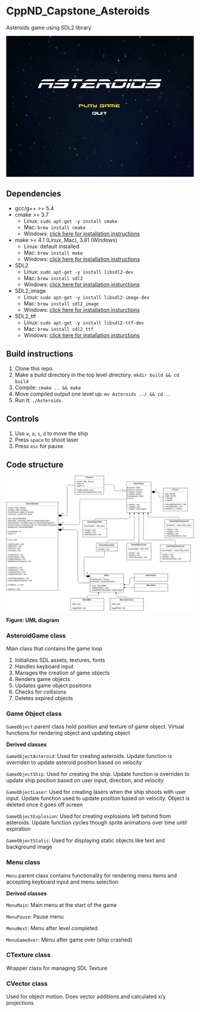 # CppND_Capstone_Asteroids

Asteroids game using SDL2 library

![Gameplay gif](img/asteroids_game.gif)

## Dependencies
* gcc/g++ >= 5.4
* cmake >= 3.7
  * Linux: `sudo apt-get -y install cmake`
  * Mac: `brew install cmake`
  * Windows: [click here for installation instructions](https://cmake.org/install/)
* make >= 4.1 (Linux, Mac), 3.81 (Windows)
  * Linux: default installed
  * Mac: `brew install make`
  * Windows: [click here for installation instructions](http://gnuwin32.sourceforge.net/packages/make.htm)
* SDL2
  * Linux: `sudo apt-get -y install libsdl2-dev`
  * Mac: `brew install sdl2`
  * Windows: [click here for installation insturctions](https://www.libsdl.org/download-2.0.php)
* SDL2_image
  * Linux: `sudo apt-get -y install libsdl2-image-dev`
  * Mac: `brew install sdl2_image`
  * Windows: [click here for installation insturctions](https://www.libsdl.org/projects/SDL_image/)
* SDL2_ttf
  * Linux: `sudo apt-get -y install libsdl2-ttf-dev`
  * Mac: `brew install sdl2_ttf`
  * Windows: [click here for installation insturctions](https://www.libsdl.org/projects/SDL_ttf/index.html)


## Build instructions

1. Clone this repo.
2. Make a build directory in the top level directory: `mkdir build && cd build`
3. Compile: `cmake .. && make`
4. Move compiled output one level up: `mv Asteroids ../ && cd ..`
5. Run it: `./Asteroids`.

## Controls

1. Use `w`, `a`, `s`, `d` to move the ship
2. Press `space` to shoot laser
3. Press `esc` for pause

## Code structure

![UML diagram](img/asteroids_uml.png)

**Figure: UML diagram**

### AsteroidGame class

Main class that contains the game loop

1. Initializes SDL assets, textures, fonts
2. Handles keyboard input
3. Manages the creation of game objects
4. Renders game objects
5. Updates game object positions
6. Checks for collisions
7. Deletes expired objects

### Game Object class

`GameObject` parent class hold position and texture of game object. Virtual functions for rendering object and updating object

**Derived classes** 

`GameObjectAsteroid`: Used for creating asteroids. Update function is overriden to update asteroid position based on velocity

`GameObjectShip`: Used for creating the ship. Update function is overriden to update ship position based on user input, direction, and velocity

`GameObjectLaser`: Used for creating lasers when the ship shoots with user input. Update function used to update position based on velocity. Object is deleted once it goes off screen

`GameObjectExplosion`: Used for creating explosions left behind from asteroids. Update function cycles though sprite animations over time until expiration

`GameObjectStatic`: Used for displaying static objects like text and background image

### Menu class

`Menu` parent class contains functionality for rendering menu items and accepting keyboard input and menu selection

**Derived classes**

`MenuMain`: Main menu at the start of the game 

`MenuPause`: Pause menu 

`MenuNext`: Menu after level completed 

`MenuGameOver`: Menu after game over (ship crashed) 

### CTexture class

Wrapper class for managing SDL Texture

### CVector class

Used for object motion. Does vector additions and calculated x/y projections
